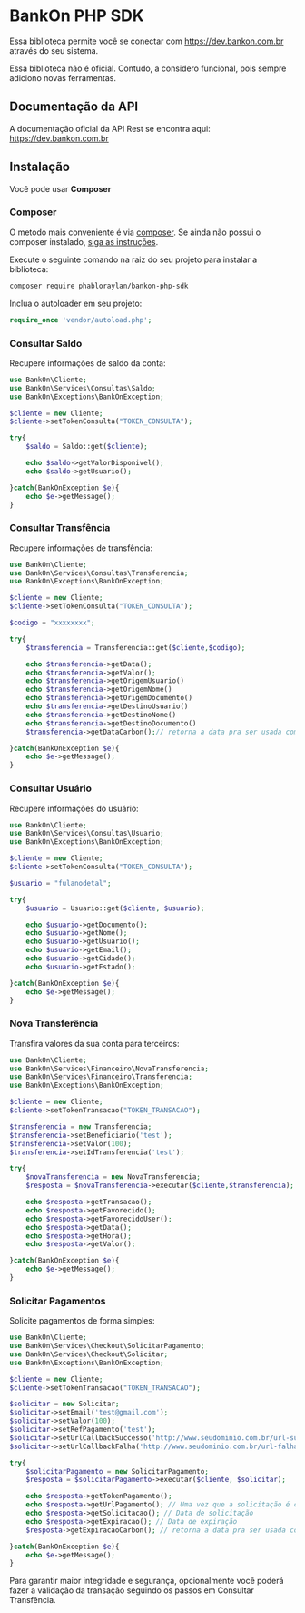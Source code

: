 # BankOn PHP SDK

Essa biblioteca permite você se conectar com https://dev.bankon.com.br através do seu sistema.

Essa biblioteca não é oficial. Contudo, a considero funcional, pois sempre adiciono novas ferramentas.

## Documentação da API

A documentação oficial da API Rest se encontra aqui: https://dev.bankon.com.br

## Instalação

Você pode usar **Composer**

### Composer

O metodo mais conveniente é via [composer](https://getcomposer.org/). Se ainda não possui o composer instalado, [siga as instruções](https://getcomposer.org/doc/00-intro.md).

Execute o seguinte comando na raiz do seu projeto para instalar a biblioteca:

```sh
composer require phabloraylan/bankon-php-sdk
```

Inclua o autoloader em seu projeto:

```php
require_once 'vendor/autoload.php';
```

### Consultar Saldo ###

Recupere informações de saldo da conta:

```php
use BankOn\Cliente;
use BankOn\Services\Consultas\Saldo;
use BankOn\Exceptions\BankOnException;

$cliente = new Cliente;
$cliente->setTokenConsulta("TOKEN_CONSULTA");

try{
    $saldo = Saldo::get($cliente);

    echo $saldo->getValorDisponivel();
    echo $saldo->getUsuario();

}catch(BankOnException $e){
    echo $e->getMessage();
}
```

### Consultar Transfência ###

Recupere informações de transfência:

```php
use BankOn\Cliente;
use BankOn\Services\Consultas\Transferencia;
use BankOn\Exceptions\BankOnException;

$cliente = new Cliente;
$cliente->setTokenConsulta("TOKEN_CONSULTA");

$codigo = "xxxxxxxx";

try{
    $transferencia = Transferencia::get($cliente,$codigo);

    echo $transferencia->getData();
    echo $transferencia->getValor();
    echo $transferencia->getOrigemUsuario()
    echo $transferencia->getOrigemNome()
    echo $transferencia->getOrigemDocumento()
    echo $transferencia->getDestinoUsuario()
    echo $transferencia->getDestinoNome()
    echo $transferencia->getDestinoDocumento()
    $transferencia->getDataCarbon();// retorna a data pra ser usada com a biblioteca https://carbon.nesbot.com/

}catch(BankOnException $e){
    echo $e->getMessage();
}
```
### Consultar Usuário ###

Recupere informações do usuário:

```php
use BankOn\Cliente;
use BankOn\Services\Consultas\Usuario;
use BankOn\Exceptions\BankOnException;

$cliente = new Cliente;
$cliente->setTokenConsulta("TOKEN_CONSULTA");

$usuario = "fulanodetal";

try{
    $usuario = Usuario::get($cliente, $usuario);

    echo $usuario->getDocumento();
    echo $usuario->getNome();
    echo $usuario->getUsuario();
    echo $usuario->getEmail();
    echo $usuario->getCidade();
    echo $usuario->getEstado();

}catch(BankOnException $e){
    echo $e->getMessage();
}
```
### Nova Transferência ###

Transfira valores da sua conta para terceiros:

```php
use BankOn\Cliente;
use BankOn\Services\Financeiro\NovaTransferencia;
use BankOn\Services\Financeiro\Transferencia;
use BankOn\Exceptions\BankOnException;

$cliente = new Cliente;
$cliente->setTokenTransacao("TOKEN_TRANSACAO");

$transferencia = new Transferencia;
$transferencia->setBeneficiario('test');
$transferencia->setValor(100);
$transferencia->setIdTransferencia('test');

try{
    $novaTransferencia = new NovaTransferencia;
    $resposta = $novaTransferencia->executar($cliente,$transferencia);

    echo $resposta->getTransacao();
    echo $resposta->getFavorecido();
    echo $resposta->getFavorecidoUser();
    echo $resposta->getData();
    echo $resposta->getHora();
    echo $resposta->getValor();

}catch(BankOnException $e){
    echo $e->getMessage();
}
```
### Solicitar Pagamentos ###

Solicite pagamentos de forma simples:

```php
use BankOn\Cliente;
use BankOn\Services\Checkout\SolicitarPagamento;
use BankOn\Services\Checkout\Solicitar;
use BankOn\Exceptions\BankOnException;

$cliente = new Cliente;
$cliente->setTokenTransacao("TOKEN_TRANSACAO");

$solicitar = new Solicitar;
$solicitar->setEmail('test@gmail.com');
$solicitar->setValor(100);
$solicitar->setRefPagamento('test');
$solicitar->setUrlCallbackSuccesso('http://www.seudominio.com.br/url-sucesso');// Após o pagamento ser efetuado pelo cliente, ele será redirecionado para a url_callback contendo o parâmero transacao na url: http://www.seudominio.com.br/url_callback?transacao={codigo_transacao}
$solicitar->setUrlCallbackFalha('http://www.seudominio.com.br/url-falha');

try{
    $solicitarPagamento = new SolicitarPagamento;
    $resposta = $solicitarPagamento->executar($cliente, $solicitar);

    echo $resposta->getTokenPagamento();
    echo $resposta->getUrlPagamento(); // Uma vez que a solicitação é criada, use a URL que você encontra nesse metódo para gerar um botão de pagamento
    echo $resposta->getSolicitacao(); // Data de solicitação
    echo $resposta->getExpiracao(); // Data de expiração
    $resposta->getExpiracaoCarbon(); // retorna a data pra ser usada com a biblioteca https://carbon.nesbot.com/

}catch(BankOnException $e){
    echo $e->getMessage();
}
```
Para garantir maior integridade e segurança, opcionalmente você poderá fazer a validação da transação seguindo os passos em Consultar Transfência.